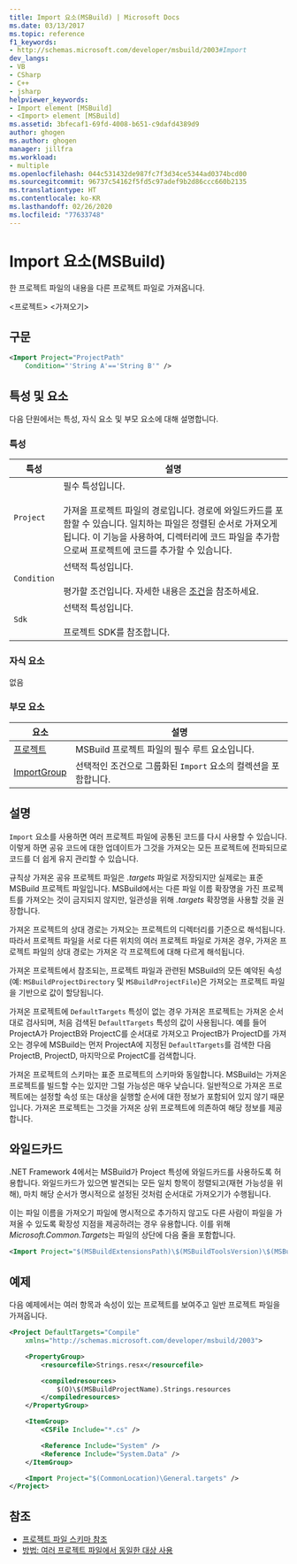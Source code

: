 ```yaml
---
title: Import 요소(MSBuild) | Microsoft Docs
ms.date: 03/13/2017
ms.topic: reference
f1_keywords:
- http://schemas.microsoft.com/developer/msbuild/2003#Import
dev_langs:
- VB
- CSharp
- C++
- jsharp
helpviewer_keywords:
- Import element [MSBuild]
- <Import> element [MSBuild]
ms.assetid: 3bfecaf1-69fd-4008-b651-c9dafd4389d9
author: ghogen
ms.author: ghogen
manager: jillfra
ms.workload:
- multiple
ms.openlocfilehash: 044c531432de987fc7f3d34ce5344ad0374bcd00
ms.sourcegitcommit: 96737c54162f5fd5c97adef9b2d86ccc660b2135
ms.translationtype: HT
ms.contentlocale: ko-KR
ms.lasthandoff: 02/26/2020
ms.locfileid: "77633748"
---
```

# <a name="import-element-msbuild"></a>Import 요소(MSBuild)

한 프로젝트 파일의 내용을 다른 프로젝트 파일로 가져옵니다.

\<프로젝트> \<가져오기>

## <a name="syntax"></a>구문

```xml
<Import Project="ProjectPath"
    Condition="'String A'=='String B'" />
```

## <a name="attributes-and-elements"></a>특성 및 요소

 다음 단원에서는 특성, 자식 요소 및 부모 요소에 대해 설명합니다.

### <a name="attributes"></a>특성

|특성|설명|
|---------------|-----------------|
|`Project`|필수 특성입니다.<br /><br /> 가져올 프로젝트 파일의 경로입니다. 경로에 와일드카드를 포함할 수 있습니다. 일치하는 파일은 정렬된 순서로 가져오게 됩니다. 이 기능을 사용하여, 디렉터리에 코드 파일을 추가함으로써 프로젝트에 코드를 추가할 수 있습니다.|
|`Condition`|선택적 특성입니다.<br /><br /> 평가할 조건입니다. 자세한 내용은 [조건](../msbuild/msbuild-conditions.md)을 참조하세요.|
|`Sdk`| 선택적 특성입니다.<br /><br /> 프로젝트 SDK를 참조합니다.|

### <a name="child-elements"></a>자식 요소

 없음

### <a name="parent-elements"></a>부모 요소

| 요소 | 설명 |
| - | - |
| [프로젝트](../msbuild/project-element-msbuild.md) | MSBuild 프로젝트 파일의 필수 루트 요소입니다. |
| [ImportGroup](../msbuild/importgroup-element.md) | 선택적인 조건으로 그룹화된 `Import` 요소의 컬렉션을 포함합니다. |

## <a name="remarks"></a>설명

 `Import` 요소를 사용하면 여러 프로젝트 파일에 공통된 코드를 다시 사용할 수 있습니다. 이렇게 하면 공유 코드에 대한 업데이트가 그것을 가져오는 모든 프로젝트에 전파되므로 코드를 더 쉽게 유지 관리할 수 있습니다.

 규칙상 가져온 공유 프로젝트 파일은 *.targets* 파일로 저장되지만 실제로는 표준 MSBuild 프로젝트 파일입니다. MSBuild에서는 다른 파일 이름 확장명을 가진 프로젝트를 가져오는 것이 금지되지 않지만, 일관성을 위해 *.targets* 확장명을 사용할 것을 권장합니다.

 가져온 프로젝트의 상대 경로는 가져오는 프로젝트의 디렉터리를 기준으로 해석됩니다. 따라서 프로젝트 파일을 서로 다른 위치의 여러 프로젝트 파일로 가져온 경우, 가져온 프로젝트 파일의 상대 경로는 가져온 각 프로젝트에 대해 다르게 해석됩니다.

 가져온 프로젝트에서 참조되는, 프로젝트 파일과 관련된 MSBuild의 모든 예약된 속성(예: `MSBuildProjectDirectory` 및 `MSBuildProjectFile`)은 가져오는 프로젝트 파일을 기반으로 값이 할당됩니다.

 가져온 프로젝트에 `DefaultTargets` 특성이 없는 경우 가져온 프로젝트는 가져온 순서대로 검사되며, 처음 검색된 `DefaultTargets` 특성의 값이 사용됩니다. 예를 들어 ProjectA가 ProjectB와 ProjectC를 순서대로 가져오고 ProjectB가 ProjectD를 가져오는 경우에 MSBuild는 먼저 ProjectA에 지정된 `DefaultTargets`를 검색한 다음 ProjectB, ProjectD, 마지막으로 ProjectC를 검색합니다.

 가져온 프로젝트의 스키마는 표준 프로젝트의 스키마와 동일합니다. MSBuild는 가져온 프로젝트를 빌드할 수는 있지만 그럴 가능성은 매우 낮습니다. 일반적으로 가져온 프로젝트에는 설정할 속성 또는 대상을 실행할 순서에 대한 정보가 포함되어 있지 않기 때문입니다. 가져온 프로젝트는 그것을 가져온 상위 프로젝트에 의존하여 해당 정보를 제공합니다.

## <a name="wildcards"></a>와일드카드

 .NET Framework 4에서는 MSBuild가 Project 특성에 와일드카드를 사용하도록 허용합니다. 와일드카드가 있으면 발견되는 모든 일치 항목이 정렬되고(재현 가능성을 위해), 마치 해당 순서가 명시적으로 설정된 것처럼 순서대로 가져오기가 수행됩니다.

 이는 파일 이름을 가져오기 파일에 명시적으로 추가하지 않고도 다른 사람이 파일을 가져올 수 있도록 확장성 지점을 제공하려는 경우 유용합니다. 이를 위해 *Microsoft.Common.Targets*는 파일의 상단에 다음 줄을 포함합니다.

```xml
<Import Project="$(MSBuildExtensionsPath)\$(MSBuildToolsVersion)\$(MSBuildThisFile)\ImportBefore\*" Condition="'$(ImportByWildcardBeforeMicrosoftCommonTargets)' == 'true' and exists('$(MSBuildExtensionsPath)\$(MSBuildToolsVersion)\$(MSBuildThisFile)\ImportBefore')"/>
```

## <a name="example"></a>예제

 다음 예제에서는 여러 항목과 속성이 있는 프로젝트를 보여주고 일반 프로젝트 파일을 가져옵니다.

```xml
<Project DefaultTargets="Compile"
    xmlns="http://schemas.microsoft.com/developer/msbuild/2003">

    <PropertyGroup>
        <resourcefile>Strings.resx</resourcefile>

        <compiledresources>
            $(O)\$(MSBuildProjectName).Strings.resources
        </compiledresources>
    </PropertyGroup>

    <ItemGroup>
        <CSFile Include="*.cs" />

        <Reference Include="System" />
        <Reference Include="System.Data" />
    </ItemGroup>

    <Import Project="$(CommonLocation)\General.targets" />
</Project>
```

## <a name="see-also"></a>참조

- [프로젝트 파일 스키마 참조](../msbuild/msbuild-project-file-schema-reference.md)
- [방법: 여러 프로젝트 파일에서 동일한 대상 사용](../msbuild/how-to-use-the-same-target-in-multiple-project-files.md)
